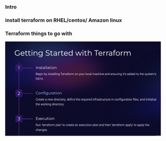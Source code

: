 ### Intro 

### install terraform on RHEL/centos/ Amazon linux 




### Terraform  things to go with 

<img src="way.png">

